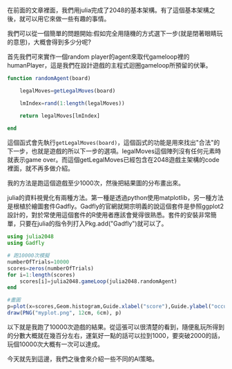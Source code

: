 在前面的文章裡面，我們用julia完成了2048的基本架構。有了這個基本架構之後，就可以用它來做一些有趣的事情。

我們可以從一個簡單的問題開始:假如完全用隨機的方式選下一步(就是閉著眼睛玩的意思)，大概會得到多少分呢?

首先我們可來實作一個random player的agent來取代gameloop裡的humanPlayer，這是我們在設計遊戲的主程式迴圈gameloop所預留的伏筆。


```julia
function randomAgent(board)

	legalMoves=getLegalMoves(board)

	lmIndex=rand(1:length(legalMoves))

	return legalMoves[lmIndex]
	
end
```

這個函式會先執行```getLegalMoves(board)```，這個函式的功能是用來找出"合法"的下一步，也就是遊戲的所以下一步的選項。legalMoves這個陣列沒有任何元素時就表示game over。而這個getLegalMoves已經包含在2048遊戲主架構的code裡面，就不再多做介紹。

我的方法是跑這個遊戲至少1000次，然後把結果圖的分布畫出來。

julia的資料視覺化有兩種方法。第一種是透過python使用matplotlib，另一種方法是根植於繪圖套件Gadfly。Gadfly的官網就開宗明義的說這個套件是參照ggplot2設計的，對於常使用這個套件的R使用者應該會覺得很熟悉。套件的安裝非常簡單，只要在julia的指令列打入Pkg.add("Gadfly")就可以了。


```julia
using julia2048
using Gadfly

# 跑10000次模擬
numberOfTrials=10000
scores=zeros(numberOfTrials)
for i=1:length(scores)
	scores[i]=julia2048.gameLoop(julia2048.randomAgent)
end

#畫圖
p=plot(x=scores,Geom.histogram,Guide.xlabel("score"),Guide.ylabel("occurences"))
draw(PNG("myplot.png", 12cm, 6cm), p)
```
以下就是我跑了10000次遊戲的結果。從這張可以很清楚的看到，隨便亂玩所得到的分數大概就在幾百分左右，運氣好一點的話可以拉到1000，要突破2000的話，玩個10000次大概有一次可以達成。

今天就先到這邊，我們之後會來介紹一些不同的AI策略。